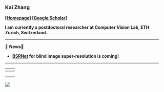 ### Kai Zhang
**[[Homepage](https://cszn.github.io/)] [[Google Scholar](https://scholar.google.com.hk/citations?user=0RycFIIAAAAJ)]**

**I am currently a postdoctoral researcher at Computer Vision Lab, ETH Zurich, Switzerland.**


<!--
**cszn/cszn** is a ✨ _special_ ✨ repository because its `README.md` (this file) appears on your GitHub profile.

Here are some ideas to get you started:

- 🔭 I’m currently working on ...
- 🌱 I’m currently learning ...
- 👯 I’m looking to collaborate on ...
- 🤔 I’m looking for help with ...
- 💬 Ask me about ...
- 📫 How to reach me: ...
- 😄 Pronouns: ...
- ⚡ Fun fact: ...
-->

------------

🌱 **News**🌱 
- **[BSRNet](https://github.com/cszn/BSRNet) for blind image super-resolution is coming!**

------------
<!--
- **[KAIR](https://github.com/cszn/KAIR)**
- **[USRNet](https://github.com/cszn/USRNet)**
- **[DPIR](https://github.com/cszn/DPIR)**
- **[IRCNN](https://github.com/cszn/IRCNN)**
- **[SRMD](https://github.com/cszn/SRMD)**
- **[DPSR](https://github.com/cszn/DPSR)**
- **[DnCNN](https://github.com/cszn/DnCNN)**
- **[FFDNet](https://github.com/cszn/FFDNet)**
-->


|<a href="https://github.com/cszn/KAIR"><img src="https://github-readme-stats.vercel.app/api/pin/?username=cszn&repo=KAIR&cache_seconds=10&theme=buefy" alt="" /></a>|<a href="https://github.com/cszn/BSRNet"><img src="https://github-readme-stats.vercel.app/api/pin/?username=cszn&repo=BSRNet&cache_seconds=5&theme=solarized-light" alt=""/></a>|
|:--:|:--:|
| <a href="https://github.com/cszn/USRNet"><img src="https://github-readme-stats.vercel.app/api/pin/?username=cszn&repo=USRNet&cache_seconds=10&theme=flag-india" alt=""  /></a>| <a href="https://github.com/cszn/DPIR"><img src="https://github-readme-stats.vercel.app/api/pin/?username=cszn&repo=DPIR&cache_seconds=10&theme=vue" alt=""  /></a>|
| <a href="https://github.com/cszn/IRCNN"><img src="https://github-readme-stats.vercel.app/api/pin/?username=cszn&repo=IRCNN&cache_seconds=10&theme=default" alt=""  /></a>| <a href="https://github.com/cszn/SRMD"><img src="https://github-readme-stats.vercel.app/api/pin/?username=cszn&repo=SRMD&cache_seconds=10&theme=default" alt=""  /></a>|
| <a href="https://github.com/cszn/DnCNN"><img src="https://github-readme-stats.vercel.app/api/pin/?username=cszn&repo=DnCNN&cache_seconds=10&theme=default" alt=""  /></a>| <a href="https://github.com/cszn/FFDNet"><img src="https://github-readme-stats.vercel.app/api/pin/?username=cszn&repo=FFDNet&cache_seconds=10&theme=default" alt="" /></a>|


![](https://github-readme-stats.vercel.app/api?username=cszn&show_icons=true&hide=contribs,issues&cache_seconds=86400&theme=default)




